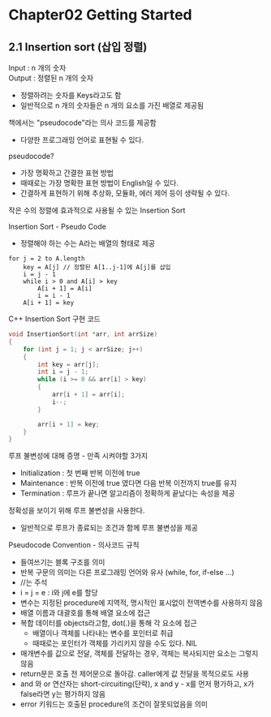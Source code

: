# Chapter02 Getting Started

## 2.1 Insertion sort (삽입 정렬)
Input : n 개의 숫자\
Output : 정렬된 n 개의 숫자

* 정렬하려는 숫자를 Keys라고도 함
* 일반적으로 n 개의 숫자들은 n 개의 요소를 가진 배열로 제공됨

책에서는 "pseudocode"라는 의사 코드를 제공함
* 다양한 프로그래밍 언어로 표현될 수 있다.


pseudocode?
* 가장 명확하고 간결한 표현 방법
* 때때로는 가장 명확한 표현 방법이 English일 수 있다.
* 간결하게 표현하기 위해 추상화, 모듈화, 에러 제어 등이 생략될 수 있다.

작은 수의 정렬에 효과적으로 사용될 수 있는 Insertion Sort

Insertion Sort - Pseudo Code
* 정렬해야 하는 수는 A라는 배열의 형태로 제공
~~~
for j = 2 to A.length
    key = A[j] // 정렬된 A[1..j-1]에 A[j]를 삽입
    i = j - 1
    while i > 0 and A[i] > key
        A[i + 1] = A[i]
        i = i - 1
    A[i + 1] = key
~~~


C++ Insertion Sort 구현 코드
~~~C++
void InsertionSort(int *arr, int arrSize)
{
	for (int j = 1; j < arrSize; j++)
	{
		int key = arr[j];
		int i = j - 1;
		while (i >= 0 && arr[i] > key)
		{
			arr[i + 1] = arr[i];
			i--;
		}

		arr[i + 1] = key;
	}
}
~~~

루프 불변성에 대해 증명 - 만족 시켜야할 3가지
* Initialization : 첫 번째 반복 이전에 true
* Maintenance : 반복 이전에 true 였다면 다음 반복 이전까지 true를 유지
* Termination : 루프가 끝나면 알고리즘이 정확하게 끝났다는 속성을 제공

정확성을 보이기 위해 루프 불변성을 사용한다.
* 일반적으로 루프가 종료되는 조건과 함께 루프 불변성을 제공

Pseudocode Convention - 의사코드 규칙
* 들여쓰기는 블록 구조를 의미
* 반복 구문의 의미는 다른 프로그래밍 언어와 유사 (while, for, if-else ...)
* //는 주석
* i = j = e : i와 j에 e를 할당
* 변수는 지정된 procedure에 지역적, 명시적인 표시없이 전역변수를 사용하지 않음
* 배열 이름과 대괄호를 통해 배열 요소에 접근
* 복합 데이터를 objects라고함, dot(.)을 통해 각 요소에 접근
  * 배열이나 객체를 나타내는 변수를 포인터로 취급
  * 때때로는 포인터가 객체를 가리키지 않을 수도 있다. NIL
* 매개변수를 값으로 전달, 객체를 전달하는 경우, 객체는 복사되지만 요소는 그렇지 않음
* return문은 호출 전 제어문으로 돌아감. caller에게 값 전달을 목적으로도 사용
* and 와 or 연산자는 short-circuiting(단락), x and y - x를 먼저 평가하고, x가 false라면 y는 평가하지 않음
* error 키워드는 호출된 procedure의 조건이 잘못되었음을 의미